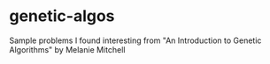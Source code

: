 # genetic-algos
Sample problems I found interesting from "An Introduction to Genetic Algorithms" by Melanie Mitchell
